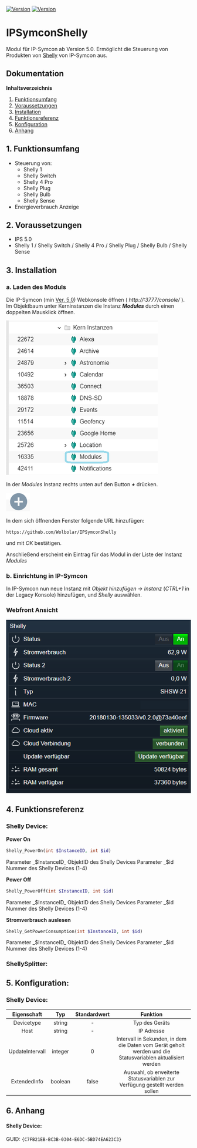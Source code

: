 [![Version](https://img.shields.io/badge/Symcon-PHPModul-red.svg)](https://www.symcon.de/service/dokumentation/entwicklerbereich/sdk-tools/sdk-php/)
[![Version](https://img.shields.io/badge/Symcon%20Version-5.0%20%3E-green.svg)](https://www.symcon.de/forum/threads/38222-IP-Symcon-5-0-verf%C3%BCgbar)

# IPSymconShelly

Modul für IP-Symcon ab Version 5.0. Ermöglicht die Steuerung von Produkten von [Shelly](https://shelly.cloud/ "Shelly") von IP-Symcon aus.

## Dokumentation

**Inhaltsverzeichnis**

1. [Funktionsumfang](#1-funktionsumfang)  
2. [Voraussetzungen](#2-voraussetzungen)  
3. [Installation](#3-installation)  
4. [Funktionsreferenz](#4-funktionsreferenz)  
5. [Konfiguration](#5-konfiguration)  
6. [Anhang](#6-anhang)  

## 1. Funktionsumfang

  - Steuerung von:
     - Shelly 1
     - Shelly Switch
     - Shelly 4 Pro
     - Shelly Plug
     - Shelly Bulb
     - Shelly Sense     
 - Energieverbrauch Anzeige  
  

## 2. Voraussetzungen

 - IPS 5.0
 - Shelly 1 / Shelly Switch / Shelly 4 Pro / Shelly Plug / Shelly Bulb / Shelly Sense

## 3. Installation

### a. Laden des Moduls

Die IP-Symcon (min [Ver. 5.0](https://www.symcon.de/forum/threads/38222-IP-Symcon-5-0-verf%C3%BCgbar "IP-Symcon 5")) Webkonsole öffnen ( *http://<IP-SYMCON IP>:3777/console/* ). Im Objektbaum unter Kerninstanzen die Instanz __*Modules*__ durch einen doppelten Mausklick öffnen.

![Modules](img/modules.png?raw=true "Modules")

In der _Modules_ Instanz rechts unten auf den Button __*+*__ drücken.

![ModulesAdd](img/plus_add.png?raw=true "Hinzufügen")
 
In dem sich öffnenden Fenster folgende URL hinzufügen:

```	
https://github.com/Wolbolar/IPSymconShelly  
```
    
und mit _OK_ bestätigen.    
    
Anschließend erscheint ein Eintrag für das Modul in der Liste der Instanz _Modules_ 


### b. Einrichtung in IP-Symcon

In IP-Symcon nun neue Instanz mit _Objekt hinzufügen -> Instanz_ (_CTRL+1_ in der Legacy Konsole) hinzufügen, und _Shelly_ auswählen.


### Webfront Ansicht


 ![Webfront](img/shelly_webfront.png?raw=true "Config IO")

## 4. Funktionsreferenz

### Shelly Device:
 
**Power On**
```php
Shelly_PowerOn(int $InstanceID, int $id)
``` 
Parameter _$InstanceID_ ObjektID des Shelly Devices
Parameter _$id Nummer des Shelly Devices (1-4)

**Power Off**
```php
Shelly_PowerOff(int $InstanceID, int $id)
``` 
Parameter _$InstanceID_ ObjektID des Shelly Devices
Parameter _$id Nummer des Shelly Devices (1-4)

**Stromverbrauch auslesen**
```php
Shelly_GetPowerConsumption(int $InstanceID, int $id)
``` 
Parameter _$InstanceID_ ObjektID des Shelly Devices
Parameter _$id Nummer des Shelly Devices (1-4)



### ShellySplitter:




## 5. Konfiguration:


### Shelly Device:  

| Eigenschaft     | Typ     | Standardwert | Funktion                                                              |
| :-------------: | :-----: | :----------: | :-------------------------------------------------------------------: |
| Devicetype      | string  |    -          | Typ des Geräts                                                        |
| Host            | string  |    -          | IP Adresse                               |
| UpdateIntervall | integer |  0            | Intervall in Sekunden, in dem die Daten vom Gerät geholt werden und die Statusvariablen aktualisiert werden       |
| ExtendedInfo    | boolean |  false | Auswahl, ob erweiterte Statusvariablen zur Verfügung gestellt werden sollen

## 6. Anhang


#### Shelly Device:

GUID: `{C7FB21EB-BC3B-0304-E6DC-5BD74EA623C3}` 